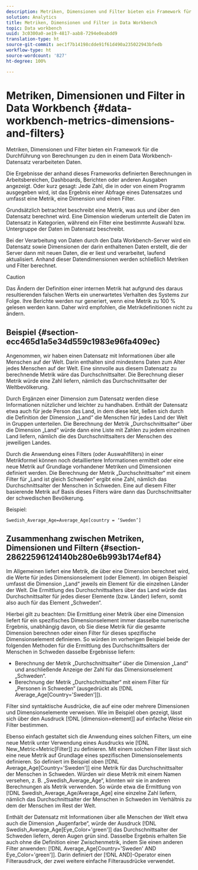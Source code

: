 ```yaml
---
description: Metriken, Dimensionen und Filter bieten ein Framework für die Durchführung von Berechnungen zu den in einem Data Workbench-Datensatz verarbeiteten Daten.
solution: Analytics
title: Metriken, Dimensionen und Filter in Data Workbench
topic: Data workbench
uuid: 3c0300a0-ae19-4817-aab8-7294e0eabdd9
translation-type: ht
source-git-commit: aec1f7b14198cdde91f61d490a235022943bfedb
workflow-type: ht
source-wordcount: '827'
ht-degree: 100%

---
```



# Metriken, Dimensionen und Filter in Data Workbench {#data-workbench-metrics-dimensions-and-filters}

Metriken, Dimensionen und Filter bieten ein Framework für die Durchführung von Berechnungen zu den in einem Data Workbench-Datensatz verarbeiteten Daten.

Die Ergebnisse der anhand dieses Frameworks definierten Berechnungen in Arbeitsbereichen, Dashboards, Berichten oder anderen Ausgaben angezeigt. Oder kurz gesagt: Jede Zahl, die in oder von einem Programm ausgegeben wird, ist das Ergebnis einer Abfrage eines Datensatzes und umfasst eine Metrik, eine Dimension und einen Filter.

Grundsätzlich betrachtet beschreibt eine Metrik, was aus und über den Datensatz berechnet wird. Eine Dimension wiederum unterteilt die Daten im Datensatz in Kategorien, während ein Filter eine bestimmte Auswahl bzw. Untergruppe der Daten im Datensatz beschreibt.

Bei der Verarbeitung von Daten durch den Data Workbench-Server wird ein Datensatz sowie Dimensionen der darin enthaltenen Daten erstellt, die der Server dann mit neuen Daten, die er liest und verarbeitet, laufend aktualisiert. Anhand dieser Datendimensionen werden schließlich Metriken und Filter berechnet.

>[!CAUTION]
>
>Das Ändern der Definition einer internen Metrik hat aufgrund des daraus resultierenden falschen Werts ein unerwartetes Verhalten des Systems zur Folge. Ihre Berichte werden nur generiert, wenn eine Metrik zu 100 % gelesen werden kann. Daher wird empfohlen, die Metrikdefinitionen nicht zu ändern.

## Beispiel {#section-ecc465d1a5e34d559c1983e96fa409ec}

Angenommen, wir haben einen Datensatz mit Informationen über alle Menschen auf der Welt. Darin enthalten sind mindestens Daten zum Alter jedes Menschen auf der Welt. Eine sinnvolle aus diesem Datensatz zu berechnende Metrik wäre das Durchschnittsalter. Die Berechnung dieser Metrik würde eine Zahl liefern, nämlich das Durchschnittsalter der Weltbevölkerung.

Durch Ergänzen einer Dimension zum Datensatz werden diese Informationen nützlicher und leichter zu handhaben. Enthält der Datensatz etwa auch für jede Person das Land, in dem diese lebt, ließen sich durch die Definition der Dimension „Land“ die Menschen für jedes Land der Welt in Gruppen unterteilen. Die Berechnung der Metrik „Durchschnittsalter“ über die Dimension „Land“ würde dann eine Liste mit Zahlen zu jedem einzelnen Land liefern, nämlich die des Durchschnittsalters der Menschen des jeweiligen Landes.

Durch die Anwendung eines Filters (oder Auswahlfilters) in einer Metrikformel können noch detailliertere Informationen ermittelt oder eine neue Metrik auf Grundlage vorhandener Metriken und Dimensionen definiert werden. Die Berechnung der Metrik „Durchschnittsalter“ mit einem Filter für „Land ist gleich Schweden“ ergibt eine Zahl, nämlich das Durchschnittsalter der Menschen in Schweden. Eine auf diesem Filter basierende Metrik auf Basis dieses Filters wäre dann das Durchschnittsalter der schwedischen Bevölkerung.

Beispiel:

```
Swedish_Average_Age=Average_Age[country = ‘Sweden’]
```

## Zusammenhang zwischen Metriken, Dimensionen und Filtern {#section-28622596124140b280e6b993b174ef84}

Im Allgemeinen liefert eine Metrik, die über eine Dimension berechnet wird, die Werte für jedes Dimensionselement (oder Element). Im obigen Beispiel umfasst die Dimension „Land“ jeweils ein Element für die einzelnen Länder der Welt. Die Ermittlung des Durchschnittsalters über das Land würde das Durchschnittsalter für jedes dieser Elemente (bzw. Länder) liefern, somit also auch für das Element „Schweden“.

Hierbei gilt zu beachten: Die Ermittlung einer Metrik über eine Dimension liefert für ein spezifisches Dimensionselement immer dasselbe numerische Ergebnis, unabhängig davon, ob Sie diese Metrik für die gesamte Dimension berechnen oder einen Filter für dieses spezifische Dimensionselement definieren. So würden im vorherigen Beispiel beide der folgenden Methoden für die Ermittlung des Durchschnittsalters der Menschen in Schweden dasselbe Ergebnisse liefern:

* Berechnung der Metrik „Durchschnittsalter“ über die Dimension „Land“ und anschließende Anzeige der Zahl für das Dimensionselement „Schweden“.
* Berechnung der Metrik „Durchschnittsalter“ mit einem Filter für „Personen in Schweden“ (ausgedrückt als [!DNL Average_Age[Country=&#39;Sweden&#39;]]).

Filter sind syntaktische Ausdrücke, die auf eine oder mehrere Dimensionen und Dimensionselemente verweisen. Wie im Beispiel oben gezeigt, lässt sich über den Ausdruck [!DNL [dimension=element]] auf einfache Weise ein Filter bestimmen.

Ebenso einfach gestaltet sich die Anwendung eines solchen Filters, um eine neue Metrik unter Verwendung eines Ausdrucks wie [!DNL New_Metric=Metric[Filter]] zu definieren. Mit einem solchen Filter lässt sich eine neue Metrik auf Grundlage eines spezifischen Dimensionselements definieren. So definiert im Beispiel oben [!DNL Average_Age[Country=&#39;Sweden&#39;]] eine Metrik für das Durchschnittsalter der Menschen in Schweden. Würden wir diese Metrik mit einem Namen versehen, z. B. „Swedish_Average_Age“, könnten wir sie in anderen Berechnungen als Metrik verwenden. So würde etwa die Ermittlung von [!DNL Swedish_Average_Age/Average_Age] eine einzelne Zahl liefern, nämlich das Durchschnittsalter der Menschen in Schweden im Verhältnis zu dem der Menschen im Rest der Welt.

Enthält der Datensatz mit Informationen über alle Menschen der Welt etwa auch die Dimension „Augenfarbe“, würde der Ausdruck [!DNL Swedish_Average_Age[Eye_Color=&#39;green&#39;]] das Durchschnittsalter der Schweden liefern, deren Augen grün sind. Dasselbe Ergebnis erhalten Sie auch ohne die Definition einer Zwischenmetrik, indem Sie einen anderen Filter anwenden: [!DNL Average_Age[Country=&#39;Sweden&#39; AND Eye_Color=&#39;green&#39;]]. Darin definiert der [!DNL AND]-Operator einen Filterausdruck, der zwei weitere einfache Filterausdrücke verwendet.

